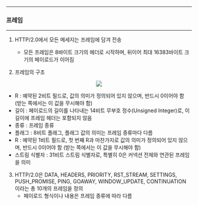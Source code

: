 -----
### 프레임
-----
1. HTTP/2.0에서 모든 메세지는 프레임에 담겨 전송
   - 모든 프레임은 8바이트 크기의 헤더로 시작하며, 뒤이어 최대 16383바이트 크기의 페이로드가 이어짐

2. 프레임의 구조
<div align="center">
<img src="https://github.com/user-attachments/assets/1889a80e-31ce-4abe-948d-5cee1b337c05">
</div>

  - R : 예약된 2비트 필드로, 값의 의미가 정의되어 있지 않으며, 반드시 0이어야 함 (받는 쪽에서는 이 값을 무시해야 함)
  - 길이 : 페이로드의 길이를 나타내는 14비트 무부호 정수(Unsigned Integer)로, 이 길이에 프레임 헤더는 포함되지 않음
  - 종류 : 프레임 종류
  - 플래그 : 8비트 플래그, 플래그 값의 의미는 프레임 종류마다 다름
  - R : 예약된 1비트 필드로, 첫 번쨰 R과 마찬가지로 값의 의미가 정의되어 있지 않으며, 반드시 0이어야 함 (받는 쪽에서는 이 값을 무시해야 함)
  - 스트림 식별자 : 31비트 스트림 식별자로, 특별히 0은 커넥션 전체와 연관된 프레임을 의미

3. HTTP/2.0은 DATA, HEADERS, PRIORITY, RST_STREAM, SETTINGS, PUSH_PROMISE, PING, GOAWAY, WINDOW_UPDATE, CONTINUATION 이라는 총 10개의 프레임을 정의
   - 페이로드 형식이나 내용은 프레임 종류에 따라 다름
